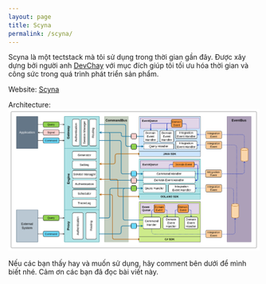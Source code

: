 ```yaml
---
layout: page
title: Scyna
permalink: /scyna/
---
```


Scyna là một tectstack mà tôi sử dụng trong thời gian gần đây. Được xây dựng bởi người anh [DevChay](https://github.com/hongsan) với mục đích giúp tôi tối ưu hóa thời gian và công sức trong quá trình phát triển sản phẩm.

Website: [Scyna](https://github.com/scyna)

Architecture:
![alt text](image.png)

Nếu các bạn thấy hay và muốn sử dụng, hãy comment bên dưới để mình biết nhé. Cảm ơn các bạn đã đọc bài viết này.

